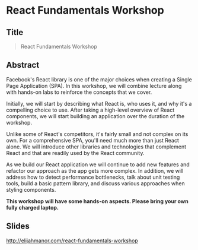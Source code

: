 # React Fundamentals Workshop

## Title

> React Fundamentals Workshop

## Abstract

Facebook's React library is one of the major choices when creating a Single Page Application (SPA). In this workshop, we will combine lecture along with hands-on labs to reinforce the concepts that we cover.

Initially, we will start by describing what React is, who uses it, and why it's a compelling choice to use. After taking a high-level overview of React components, we will start building an application over the duration of the workshop.

Unlike some of React's competitors, it's fairly small and not complex on its own. For a comprehensive SPA, you'll need much more than just React alone. We will introduce other libraries and technologies that complement React and that are readily used by the React community.

As we build our React application we will continue to add new features and refactor our approach as the app gets more complex. In addition, we will address how to detect performance bottlenecks, talk about unit testing tools, build a basic pattern library, and discuss various approaches when styling components.

**This workshop will have some hands-on aspects. Please bring your own fully charged laptop.**

## Slides

http://elijahmanor.com/react-fundamentals-workshop